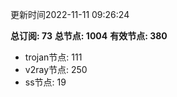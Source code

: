 更新时间2022-11-11 09:26:24

**总订阅: 73**
**总节点: 1004**
**有效节点: 380**
- trojan节点: 111
- v2ray节点: 250
- ss节点: 19
